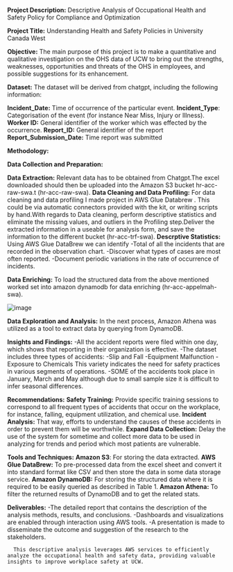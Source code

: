 **Project Description:** Descriptive Analysis of Occupational Health and Safety Policy for Compliance and Optimization

**Project Title:** Understanding Health and Safety Policies in University Canada West

**Objective:** The main purpose of this project is to make a quantitative and qualitative investigation on the OHS data of UCW to bring out the strengths, weaknesses, opportunities and threats of the OHS in employees, and possible suggestions for its enhancement.

**Dataset:** The dataset will be derived from chatgpt, including the following information:

**Incident_Date:** Time of occurrence of the particular event.
**Incident_Type**: Categorisation of the event (for instance Near Miss, Injury or Illness).
**Worker ID:** General identifier of the worker which was effected by the occurrence.
**Report_ID:** General identifier of the report
**Report_Submission_Date:** Time report was submitted 


**Methodology:**

**Data Collection and Preparation:**

**Data Extraction:** Relevant data has to be obtained from Chatgpt.The excel downloaded should then be uploaded into the Amazon S3 bucket hr-acc-raw-swa.t (hr-acc-raw-swa).
**Data Cleaning and Data Profiling:** For data cleaning and data profiling I made project in AWS Glue Databrew . This could be via automatic connectors provided with the kit, or writing scripts by hand.With regards to Data cleaning, perform descriptive statistics and eliminate the missing values, and outliers in the Profiling step.Deliver the extracted information in a useable for analysis form, and save the information to the different bucket (hr-acc-trf-swa).
**Descrptive Statistics:**
Using AWS Glue DataBrew we can identify 
-Total of all the incidents that are recorded in the observation chart.
-Discover what types of cases are most often reported.
-Document periodic variations in the rate of occurrence of incidents.

**Data Enriching:** To load the structured data from the above mentioned worked set into amazon dynamodb for data enriching (hr-acc-appelmah-swa).

![image](https://github.com/user-attachments/assets/a127591e-8baa-4685-8939-109f51ff9459)

**Data Exploration and Analysis:** In the next process, Amazon Athena was utilized as a tool to extract data by querying from DynamoDB.

**Insights and Findings:**
-All the accident reports were filed within one day, which shows that reporting in their organization is effective.
-The dataset includes three types of accidents:
      -Slip and Fall
      -Equipment Malfunction
      -Exposure to Chemicals
This variety indicates the need for safety practices in various segments of operations.
-SOME of the accidents took place in January, March and May although due to small sample size it is difficult to infer seasonal differences.

**Recommendations:**
**Safety Training:** Provide specific training sessions to correspond to all frequent types of accidents that occur on the workplace, for instance, falling, equipment utilization, and chemical use.
**Incident Analysis:** That way, efforts to understand the causes of these accidents in order to prevent them will be worthwhile.
**Expand Data Collection:** Delay the use of the system for sometime and collect more data to be used in analyzing for trends and period which most patients are vulnerable.

**Tools and Techniques:**
**Amazon S3**: For storing the data extracted.
**AWS Glue DataBrew:** To pre-processed data from the excel sheet and convert it into standard format like CSV and then store the data in some data storage service.
**Amazon DynamoDB:** For storing the structured data where it is required to be easily queried as described in Table 1.
**Amazon Athena:** To filter the returned results of DynamoDB and to get the related stats.

**Deliverables:**
-The detailed report that contains the description of the analysis methods, results, and conclusions.
-Dashboards and visualizations are enabled through interaction using AWS tools. 
-A presentation is made to disseminate the outcome and suggestion of the research to the stakeholders.

      This descriptive analysis leverages AWS services to efficiently analyze the occupational health and safety data, providing valuable insights to improve workplace safety at UCW.


      
      
